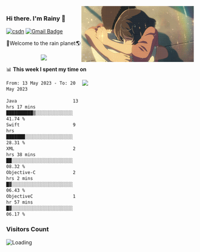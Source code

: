 <img  align='right' height="150" src="https://github.com/LikeRainDay/LikeRainDay/blob/master/pic/img_rain_1.gif?raw=true">



### Hi there. I'm Rainy :lemon:

[![csdn](https://img.shields.io/badge/-csdn-c14438?style=flat-square&logo=c&logoColor=white)](https://blog.csdn.net/qq_15807167)
[![Gmail Badge](https://img.shields.io/badge/-gmail-c14438?style=flat-square&logo=Gmail&logoColor=white&link=mailto:houshuai0816@gmail.com)](mailto:houshuai0816@gmail.com)

🚀Welcome to the rain planet🌎

<center>
<img align='center'  src="https://source.unsplash.com/user/rainyhehe/likes">
</center>

📊 **This week I spent my time on**

<img align='right'   width="300" src="https://github-readme-stats.vercel.app/api?username=LikeRainDay&show_icons=true&title_color=fff&icon_color=79ff97&text_color=9f9f9f&bg_color=151515&count_private=true">

<!--START_SECTION:waka-->

```text
From: 13 May 2023 - To: 20 May 2023

Java                     13 hrs 17 mins  ██████████▒░░░░░░░░░░░░░░   41.74 %
Swift                    9 hrs           ███████░░░░░░░░░░░░░░░░░░   28.31 %
XML                      2 hrs 38 mins   ██░░░░░░░░░░░░░░░░░░░░░░░   08.32 %
Objective-C              2 hrs 2 mins    █▓░░░░░░░░░░░░░░░░░░░░░░░   06.43 %
ObjectiveC               1 hr 57 mins    █▓░░░░░░░░░░░░░░░░░░░░░░░   06.17 %
```

<!--END_SECTION:waka-->

### Visitors Count
<img align="left" src = "https://profile-counter.glitch.me/LikeRainDay/count.svg" alt ="Loading">
